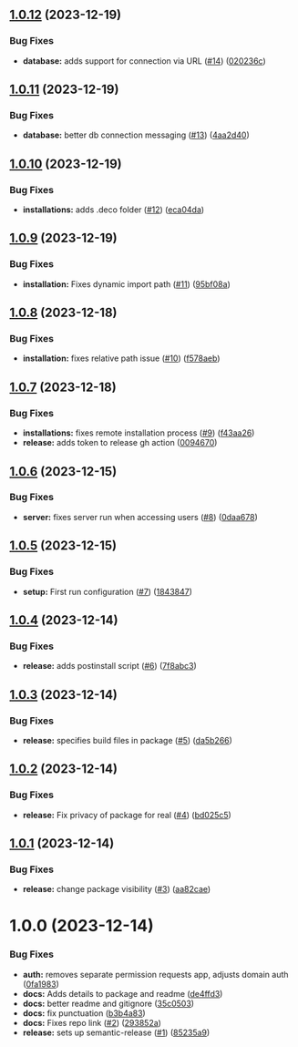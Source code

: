 ## [1.0.12](https://github.com/mikecarbone/deco-server/compare/v1.0.11...v1.0.12) (2023-12-19)


### Bug Fixes

* **database:** adds support for connection via URL ([#14](https://github.com/mikecarbone/deco-server/issues/14)) ([020236c](https://github.com/mikecarbone/deco-server/commit/020236c4d376feaeca22ca78d2b5606face9e0f9))

## [1.0.11](https://github.com/mikecarbone/deco-server/compare/v1.0.10...v1.0.11) (2023-12-19)


### Bug Fixes

* **database:** better db connection messaging ([#13](https://github.com/mikecarbone/deco-server/issues/13)) ([4aa2d40](https://github.com/mikecarbone/deco-server/commit/4aa2d40aa4b6ffbbd4aaee2bfcfd7063aec67433))

## [1.0.10](https://github.com/mikecarbone/deco-server/compare/v1.0.9...v1.0.10) (2023-12-19)


### Bug Fixes

* **installations:** adds .deco folder ([#12](https://github.com/mikecarbone/deco-server/issues/12)) ([eca04da](https://github.com/mikecarbone/deco-server/commit/eca04dac48c68d390d4fc7756ec220af6b38ab9e))

## [1.0.9](https://github.com/mikecarbone/deco-server/compare/v1.0.8...v1.0.9) (2023-12-19)


### Bug Fixes

* **installation:** Fixes dynamic import path ([#11](https://github.com/mikecarbone/deco-server/issues/11)) ([95bf08a](https://github.com/mikecarbone/deco-server/commit/95bf08aeb08d9b8395842464994a3b00e648cf72))

## [1.0.8](https://github.com/mikecarbone/deco-server/compare/v1.0.7...v1.0.8) (2023-12-18)


### Bug Fixes

* **installation:** fixes relative path issue ([#10](https://github.com/mikecarbone/deco-server/issues/10)) ([f578aeb](https://github.com/mikecarbone/deco-server/commit/f578aebd6d9dbf715bb320145732a4be62e8ccb2))

## [1.0.7](https://github.com/mikecarbone/deco-server/compare/v1.0.6...v1.0.7) (2023-12-18)


### Bug Fixes

* **installations:** fixes remote installation process ([#9](https://github.com/mikecarbone/deco-server/issues/9)) ([f43aa26](https://github.com/mikecarbone/deco-server/commit/f43aa2611f4984bf415fafd2c6348cc904cee0fb))
* **release:** adds token to release gh action ([0094670](https://github.com/mikecarbone/deco-server/commit/009467000574e7c9b9ae250f8587a069ad38d76e))

## [1.0.6](https://github.com/mikecarbone/deco-server/compare/v1.0.5...v1.0.6) (2023-12-15)


### Bug Fixes

* **server:** fixes server run when accessing users  ([#8](https://github.com/mikecarbone/deco-server/issues/8)) ([0daa678](https://github.com/mikecarbone/deco-server/commit/0daa678115fdf44615efdd732acf7112ab5bc9c2))

## [1.0.5](https://github.com/mikecarbone/deco-server/compare/v1.0.4...v1.0.5) (2023-12-15)


### Bug Fixes

* **setup:** First run configuration ([#7](https://github.com/mikecarbone/deco-server/issues/7)) ([1843847](https://github.com/mikecarbone/deco-server/commit/184384751105b0998c142ef2b5bc29a0b6551afe))

## [1.0.4](https://github.com/mikecarbone/deco-server/compare/v1.0.3...v1.0.4) (2023-12-14)


### Bug Fixes

* **release:** adds postinstall script ([#6](https://github.com/mikecarbone/deco-server/issues/6)) ([7f8abc3](https://github.com/mikecarbone/deco-server/commit/7f8abc30c9d6b3c2a236815ad749ea547447610c))

## [1.0.3](https://github.com/mikecarbone/deco-server/compare/v1.0.2...v1.0.3) (2023-12-14)


### Bug Fixes

* **release:** specifies build files in package ([#5](https://github.com/mikecarbone/deco-server/issues/5)) ([da5b266](https://github.com/mikecarbone/deco-server/commit/da5b2666d40f9463fe194ff559f44d895cf03d4a))

## [1.0.2](https://github.com/mikecarbone/deco-server/compare/v1.0.1...v1.0.2) (2023-12-14)


### Bug Fixes

* **release:** Fix privacy of package for real ([#4](https://github.com/mikecarbone/deco-server/issues/4)) ([bd025c5](https://github.com/mikecarbone/deco-server/commit/bd025c5abf8f9a7f9cea7208bf1f5189707f399a))

## [1.0.1](https://github.com/mikecarbone/deco-server/compare/v1.0.0...v1.0.1) (2023-12-14)


### Bug Fixes

* **release:** change package visibility ([#3](https://github.com/mikecarbone/deco-server/issues/3)) ([aa82cae](https://github.com/mikecarbone/deco-server/commit/aa82cae56238fbe53a4be629db561289be2e7c37))

# 1.0.0 (2023-12-14)


### Bug Fixes

* **auth:** removes separate permission requests app, adjusts domain auth ([0fa1983](https://github.com/mikecarbone/deco-server/commit/0fa1983333bc311034332289fbd93429a138b57a))
* **docs:** Adds details to package and readme ([de4ffd3](https://github.com/mikecarbone/deco-server/commit/de4ffd3341a1fb2b321c5834a347682692e68b8f))
* **docs:** better readme and gitignore ([35c0503](https://github.com/mikecarbone/deco-server/commit/35c0503708da300d89ab5ee7d6620f6f498c5050))
* **docs:** fix punctuation ([b3b4a83](https://github.com/mikecarbone/deco-server/commit/b3b4a83dad88cb7059a207028e9a5db0ff2a40c7))
* **docs:** Fixes repo link ([#2](https://github.com/mikecarbone/deco-server/issues/2)) ([293852a](https://github.com/mikecarbone/deco-server/commit/293852ae548e0b0579d400703fbbd92e63c16087))
* **release:** sets up semantic-release ([#1](https://github.com/mikecarbone/deco-server/issues/1)) ([85235a9](https://github.com/mikecarbone/deco-server/commit/85235a9f853199f790d39a56e3c32b31e44464c4))
